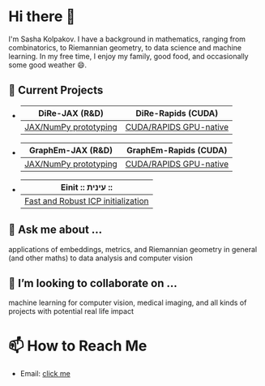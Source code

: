<!--
**sashakolpakov/sashakolpakov** is a ✨ _special_ ✨ repository because its `README.md` (this file) appears on your GitHub profile.
-->

# Hi there 👋

I'm Sasha Kolpakov. I have a background in mathematics, ranging from combinatorics, to Riemannian geometry, to data science and machine learning. In my free time, I enjoy my family, good food, and occasionally some good weather 😄.

## 🔭 Current Projects

- | **DiRe-JAX (R&D)** | **DiRe-Rapids (CUDA)** |
  |---|---|
  | [JAX/NumPy prototyping](https://github.com/sashakolpakov/dire-jax) | [CUDA/RAPIDS GPU-native](https://github.com/sashakolpakov/dire-rapids) |

- | **GraphEm-JAX (R&D)** | **GraphEm-Rapids (CUDA)** |
  |---|---|
  | [JAX/NumPy prototyping](https://github.com/sashakolpakov/graphem) | [CUDA/RAPIDS GPU-native](https://github.com/sashakolpakov/graphem-rapids) |

- | **Einit :: עינית ::** |
  |--|
  |[Fast and Robust ICP initialization](https://github.com/sashakolpakov/einit)|

## 💬 Ask me about ...

applications of embeddings, metrics, and Riemannian geometry in general (and other maths) to data analysis and computer vision

## 👯 I’m looking to collaborate on ...

machine learning for computer vision, medical imaging, and all kinds of projects with potential real life impact

# 📫 How to Reach Me

- Email: [click me](mailto:kolpakov.alexander@gmail.com)
